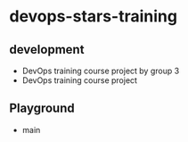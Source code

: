 # devops-stars-training
## development
- DevOps training course project by group 3
- DevOps training course project                    
## Playground
- main
